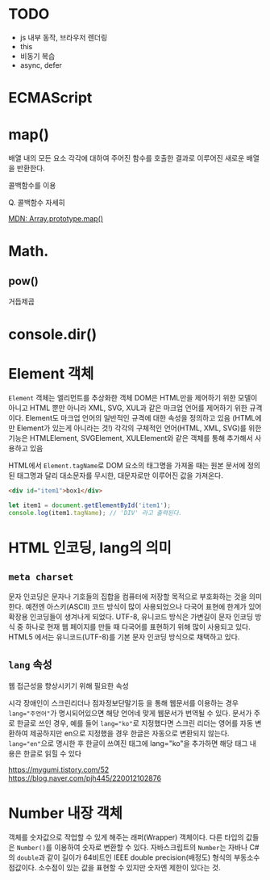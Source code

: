 # TODO

- js 내부 동작, 브라우저 렌더링
- this
- 비동기 복습
- async, defer

# ECMAScript

# map()

배열 내의 모든 요소 각각에 대하여 주어진 함수를 호출한 결과로 이루어진 새로운 배열을 반환한다.

콜백함수를 이용

Q. 콜백함수 자세히

[MDN: Array.prototype.map()](https://developer.mozilla.org/ko/docs/Web/JavaScript/Reference/Global_Objects/Array/map)

# Math.

## pow()

거듭제곱

# console.dir()

# Element 객체

`Element` 객체는 엘리먼트를 추상화한 객체
DOM은 HTML만을 제어하기 위한 모델이 아니고 HTML 뿐만 아니라 XML, SVG, XUL과 같은 마크업 언어를 제어하기 위한 규격이다. Element도 마크업 언어의 일반적인 규격에 대한 속성을 정의하고 있음 (HTML에만 Element가 있는게 아니라는 것!)
각각의 구체적인 언어(HTML, XML, SVG)를 위한 기능은 HTMLElement, SVGElement, XULElement와 같은 객체를 통해 추가해서 사용하고 있음

HTML에서 `Element.tagName`로 DOM 요소의 태그명을 가져올 때는 원본 문서에 정의된 태그명과 달리 대소문자를 무시한, 대문자로만 이루어진 값을 가져온다.

```html
<div id="item1">box1</div>
```

```js
let item1 = document.getElementById('item1');
console.log(item1.tagName); // 'DIV' 라고 출력된다.
```

# HTML 인코딩, lang의 의미

## `meta charset`

문자 인코딩은 문자나 기호들의 집합을 컴퓨터에 저장할 목적으로 부호화하는 것을 의미한다. 예전엔 아스키(ASCII) 코드 방식이 많이 사용되었으나 다국어 표현에 한계가 있어 확장용 인코딩들이 생겨나게 되었다.
UTF-8, 유니코드 방식은 가변길이 문자 인코딩 방식 중 하나로 현재 웹 페이지를 만들 때 다국어를 표현하기 위해 많이 사용되고 있다.
HTML5 에서는 유니코드(UTF-8)를 기본 문자 인코딩 방식으로 채택하고 있다.

## `lang` 속성

웹 접근성을 향상시키기 위해 필요한 속성

시각 장애인이 스크린리더나 점자정보단말기등 을 통해 웹문서를 이용하는 경우 `lang="주언어"`가 명시되어있으면 해당 언어네 맞게 웹문서가 번역될 수 있다.
문서가 주로 한글로 쓰인 경우, 예를 들어 `lang="ko"`로 지정했다면 스크린 리더는 영어를 자동 변환하여 제공하지만 en으로 지정했을 경우 한글은 자동으로 변환되지 않는다.
`lang="en"`으로 명시한 후 한글이 쓰여진 태그에 lang="ko"을 추가하면 해당 태그 내용은 한글로 읽힐 수 있다

https://mygumi.tistory.com/52
https://blog.naver.com/pjh445/220012102876

# Number 내장 객체

객체를 숫자값으로 작업할 수 있게 해주는 래퍼(Wrapper) 객체이다. 다른 타입의 값들은 `Number()`를 이용하여 숫자로 변환할 수 있다. 자바스크립트의 `Number`는 자바나 C#의 `double`과 같이 길이가 64비트인 IEEE double precision(배정도) 형식의 부동소수점값이다. 소수점이 있는 값을 표현할 수 있지만 숫자엔 제한이 있다는 것.
